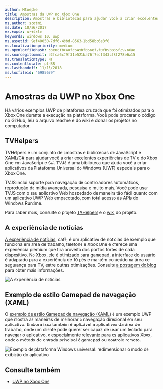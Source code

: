 ```yaml
---
author: Mtoepke
title: Amostras da UWP no Xbox One
description: Amostras e bibliotecas para ajudar você a criar excelentes experiências de TV e do Xbox One.
ms.author: scotmi
ms.date: 10/26/2017
ms.topic: article
keywords: windows 10, uwp
ms.assetid: 9ef40050-7df6-49bd-8563-1bd58bb6e3f0
ms.localizationpriority: medium
ms.openlocfilehash: 3be6cfbc40fc645bfb66ef2f0fb9b8b5f2976da8
ms.sourcegitcommit: e2fca6c79f31e521ba76f7ecf343cf8f278e6a15
ms.translationtype: MT
ms.contentlocale: pt-BR
ms.lasthandoff: 11/15/2018
ms.locfileid: "6985659"
---
```

# <a name="uwp-on-xbox-one-samples"></a>Amostras da UWP no Xbox One

Há vários exemplos UWP de plataforma cruzada que foi otimizados para o Xbox One durante a execução na plataforma. Você pode procurar o código no GitHub, leia o arquivo readme e do wiki e clonar os projetos no computador.

## <a name="tvhelpers"></a>TVHelpers

TVHelpers é um conjunto de amostras e bibliotecas de JavaScript e XAML/C# para ajudar você a criar excelentes experiências de TV e do Xbox One em JavaScript e C#. TVJS é uma biblioteca que ajuda você a criar aplicativos da Plataforma Universal do Windows (UWP) especiais para o Xbox One.

TVJS inclui suporte para navegação de controladores automáticos, reprodução de mídia avançada, pesquisa e muito mais. Você pode usar TVJS com o seu aplicativo Web hospedado de maneira tão fácil quanto com um aplicativo UWP Web empacotado, com total acesso às APIs do Windows Runtime.

Para saber mais, consulte o projeto [TVHelpers](https://github.com/Microsoft/TVHelpers) e o [wiki](https://github.com/Microsoft/TVHelpers/wiki) do projeto.

## <a name="the-news-experience"></a>A experiência de notícias

[A experiência de notícias](https://github.com/Microsoft/uwp-experiences/tree/news/apps/News), café, é um aplicativo de notícias de exemplo que funciona em área de trabalho, telefone e Xbox One e oferece uma experiência premium que tira proveito dos pontos fortes de cada dispositivo. No Xbox, ele é otimizado para gamepad, a interface do usuário é adaptado para a experiência de 10 pés e mantém conteúdo na área de segurança para TV, entre outras otimizações. Consulte [a postagem do blog](https://blogs.windows.com/buildingapps/2016/09/09/tailoring-your-app-for-xbox-and-the-tv-app-dev-on-xbox-series/) para obter mais informações.

![A experiência de notícias](images/samples-1.png)

## <a name="gamepad-style-navigation-xaml-sample"></a>Exemplo de estilo Gamepad de navegação (XAML)

O [exemplo de estilo Gamepad de navegação (XAML)](https://github.com/Microsoft/Windows-universal-samples/tree/master/Samples/XamlGamepadNavigation) é um exemplo UWP que mostra as maneiras de melhorar a navegação direcional em seu aplicativo. Embora isso também é aplicável a aplicativos da área de trabalho, onde um cliente pode querer ser capaz de usar um teclado para navegar o aplicativo, é especialmente relevante para os aplicativos Xbox, onde o método de entrada principal é gamepad ou controle remoto.

![Exemplo de plataforma Windows universal: redimensionar o modo de exibição do aplicativo](images/samples-2.png)

## <a name="see-also"></a>Consulte também

- [UWP no Xbox One](index.md)
